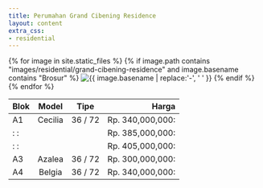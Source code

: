 ```yaml
---
title: Perumahan Grand Cibening Residence
layout: content
extra_css:
- residential
---
```


<div class="brochure">
{% for image in site.static_files %}
    {% if image.path contains "images/residential/grand-cibening-residence" and image.basename contains "Brosur" %} 
        <img src="{{ site.base_url }}{{ image.path }}" alt="{{ image.basename | replace:'-', ' ' }}">
    {% endif %}
{% endfor %}
</div>

| Blok | Model   | Tipe     |  Harga           |
| ---- |:-------:| :-----:  |  --------------: |
| A1   | Cecilia | 36 / 72  |  Rp. 340,000,000:|
| :                      : ||| Rp. 385,000,000:|
| :                      : ||| Rp. 405,000,000:|
| A3   | Azalea  | 36 / 72  |  Rp. 300,000,000:|
| A4   | Belgia  | 36 / 72  |  Rp. 340,000,000:|